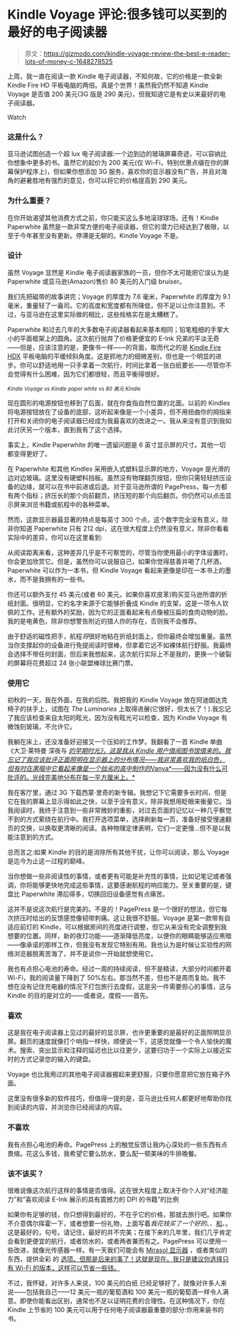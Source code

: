 # Kindle Voyage 评论:很多钱可以买到的最好的电子阅读器

> 原文：<https://gizmodo.com/kindle-voyage-review-the-best-e-reader-lots-of-money-c-1648278525>

上周，我一直在阅读一款 Kindle 电子阅读器，不知何故，它的价格是一款全新 Kindle Fire HD 平板电脑的两倍。真是个世界！虽然我仍然不知道 Kindle Voyage 是否值 200 美元(3G 版是 290 美元)，但我知道它是有史以来最好的电子阅读器。

Watch

### 这是什么？

亚马逊试图创造一个超 lux 电子阅读器:一个边到边的玻璃屏幕奇迹，可以容纳比你想象中更多的书。虽然它的起价为 200 美元(仅 Wi-Fi，特别优惠点缀在你的屏幕保护程序上)，但如果你想添加 3G 服务，喜欢你的显示器没有广告，并且对海角的避暑胜地有强烈的意见，你可以将它的价格提高到 290 美元。

### 为什么重要？

在你开始渴望其他消费方式之前，你只能买这么多地滚球球场。还有！Kindle Paperwhite 虽然是一款非常方便的电子阅读器，但它的潜力已经达到了极限，以至于今年甚至没有更新。停滞是无聊的。Kindle Voyage 不是。

### 设计

虽然 Voyage 显然是 Kindle 电子阅读器家族的一员，但你不太可能把它误认为是 Paperwhite 或亚马逊(Amazon)售价 80 美元的入门级 bruiser。

我们先把磁带的故事讲完；Voyage 的厚度为 7.6 毫米，Paperwhite 的厚度为 9.1 毫米，重量轻了一盎司。它的高度和宽度都有所降低，但不足以让你注意到。不过，与亚马逊在这里实际做的相比，这些规格实在是太糟糕了。

Paperwhite 和过去几年的大多数电子阅读器看起来基本相同；铅笔粗细的手掌大小的平面框架上的圆角。这次航行抛弃了价格更便宜的 E-Ink 兄弟的平淡无奇——但是，应该注意的是，更像书一样——的背面，取而代之的是 [Kindle Fire HDX](http://gizmodo.com/kindle-fire-hdx-review-third-times-a-charmer-1427201835) 平板电脑的平缓倾斜角度。这是抓地力的细微差别，但也是一个明显的进步。你可以舒适地用一只手拿着一次航行，时间比拿着一张白纸要长——尽管你不会觉得有什么困难，因为它们都很轻，而且平衡得很好。

<small>*Kindle Voyage vs Kindle paper white vs 80 美元 Kindle*</small>

现在圆形的电源按钮也移到了后面，就在你食指自然位置的北面。以前的 Kindles 将电源按钮放在了设备的底部，这听起来像是一个小差异，但不用扭曲你的拇指来打开和关闭你的电子阅读器已经成为我最喜欢的改进之一。我从来没有意识到我如此讨厌另一个版本，直到我有了这个选择。

事实上，Kindle Paperwhite 的唯一遗留问题是 6 英寸显示屏的尺寸。其他一切都变得更好了。

在 Paperwhite 和其他 Kindles 采用嵌入式塑料显示屏的地方，Voyage 是光滑的边对边玻璃。这里没有硬塑料挡板。虽然没有物理翻页按钮，但你只需轻轻挤压设备的边缘，就可以在书中前进或后退。对于亚马逊所谓的 PagePress，每一方都有两个指标；挤压长的那个向前翻页，挤压短的那个向后翻页。你仍然可以点击显示屏来浏览书籍或航程中的各种菜单。

然而，这款显示器最显著的特点是每英寸 300 个点，这个数字完全没有意义，除非你知道 Paperwhite 只有 212 dpi，这在很大程度上仍然没有意义，除非你看看实际中的差异，你可以在这里看到:

从阅读距离来看，这种差异几乎是不可察觉的，尽管当你使用最小的字体设置时，你会更加欣赏它。但是，虽然你可以说服自己，如果你觉得慈善并喝了几杯酒，Paperwhite 可以作为一本书，但 Kindle Voyage 看起来更像是印在一本书上的墨水，而不是我拥有的一些书。

你还可以额外支付 45 美元(或者 60 美元，如果你喜欢皮革)购买亚马逊所谓的折纸封面。很明显，它的名字来源于它能够折叠成 Kindle 的支架，这是一项令人钦佩的工作。还有额外的奖励，因为它的正面看起来有点像被压扁的食肉动物的脸。我的是电黄色，除非你想警告附近的猎人你的存在，否则我不会推荐。

由于舒适的磁性把手，航程*将*很好地粘在折纸封面上，但你最终会增加重量。虽然当你支撑起你的设备进行免提阅读时很棒，但拿着它远不如裸体航行舒服。我最终会选择不带任何封面，但后来我想起来，这次航行实际上不是我的，更换一个破裂的屏幕将花费超过 24 张小联盟棒球比赛门票。

### 使用它

初秋的一天，我在外面，在我的后院。我把我的 Kindle Voyage 放在阿迪朗达克椅子的扶手上，试图在 *The Luminaries* 上取得进展(它很好，但太长了！).我忘记了我应该检查来自太阳的眩光，因为没有眩光可以检查，因为 Kindle Voyage 有微蚀刻玻璃，不允许它。

我躺在床上，还没准备好迎接又一个压抑的工作梦。我翻看了一首 Kindle 单曲《大卫·莱特曼 深夜与 [*的早期时光》，这是我从 Kindle 用户借阅图书馆借来的。我忘记了我应该批评正面照明在显示器上的分布情况——我非常喜欢我的纸白色，但有时在黑暗中它看起来像是一个拙劣的高中制作的*Vanya*——因为没有什么可批评的。光线完美地分布在每一平方厘米上。*](http://www.amazon.com/History-Letterman-1982-1993-Kindle-Single-ebook/dp/B00NUFALQU?asc_campaign=InlineText&asc_refurl=https://gizmodo.com/kindle-voyage-review-the-best-e-reader-lots-of-money-c-1648278525&asc_source=&tag=kinjagizmodolink-20)

我在客厅里，通过 3G 下载西蒙·里奇的新专辑。我想记下它需要多长时间，但是它在我的屏幕上显示得如此之快，以至于没有意义，除非我想用眨眼来衡量它。当我阅读时，我终于注意到一些非常微妙的重影，对过去页面的记忆以一种几乎察觉不到的方式萦绕在航行中。我打开选项菜单，选择刷新每一页，准备好接受慢速翻页的交换，以换取更清晰的阅读。各种物理定律表明，它们一定更慢...但不是以我能注意到的方式。

总而言之:如果 Kindle 的目的是消除所有其他干扰，让你可以阅读，那么 Voyage 是迄今为止这一过程的巅峰。

当你想做一些非阅读性的事情，或者更有可能是补充性的事情，比如记笔记或者强调，你将能够更快地完成这些事情，这要感谢航程的响应能力。至关重要的是，键盘比 Paperwhite 滞后得多，切换回旧设备感觉有点痛苦。

这并不是说这次航行是完美的。不是的！PagePress 是一个很好的想法，但它每次挤压时给出的反馈感觉像韧带刺痛。这让我很不舒服。Voyage 是第一款带有自适应前灯的 Kindle，可以根据房间的亮度进行调整，但它从来没有完全调整到我想要的位置。同样，新的夜灯功能——逐渐降低亮度，以便你的眼睛能够适应黑暗——像承诺的那样工作，但我没有发现它特别有用。我也认为是时候让实验性的网络浏览器脱离苦海了，并不是说你一开始就想使用它。

我也有点担心电池的寿命。经过一周的持续阅读，但不是精读，大部分时间都开着 Wi-Fi，我的阅读量下降到了 50%左右。那当然不差，但也不是周而复始。我不想在没有记住充电器的情况下打包旅行去度假，这是另一件需要担心的事情，这与 Kindle 的目的是对立的——或者说，度假——首先。

### 喜欢

这是我在电子阅读器上见过的最好的显示屏，也许更重要的是最好的正面照明显示屏。翻页的速度就像打个响指一样快，顺便说一下，这感觉就像一个令人愉快的魔术。搜索、突出显示和注释的延迟也比以往更少，这要归功于一个实际上以接近实时的方式记录您的输入的键盘。

Voyage 也比我用过的其他电子阅读器握起来更舒服，只要你愿意把它放在箱子外面。

这里没有很多新的软件技巧，但值得一提的是，亚马逊比任何人都更好地帮助你找到阅读的内容，并浏览你已经阅读的内容。

### 不喜欢

我有点担心电池的寿命。PagePress 上的触觉反馈让我内心深处的一些东西有点畏缩。花这么多钱，我希望它要么防水，要么配一顿美味的牛排晚餐。

### 该不该买？

很难说像这次航行这样的事情是否值得。这在很大程度上取决于你个人对“经济能力”和“喜欢阅读 E-Ink 展示的具有震撼力的 DPI 的书籍”的比例

如果你有足够的钱，你只想得到最好的，不在乎它的价格，那就去旅行吧。如果你不介意偶尔挥霍一下，或者想要一份礼物，上面写着*我花钱买了一个好的*、、[和](http://www.amazon.com/High-Resolution-Display-Adaptive-PagePress-Sensors/dp/B00GDQDRPK?asc_campaign=InlineText&asc_refurl=https://gizmodo.com/kindle-voyage-review-the-best-e-reader-lots-of-money-c-1648278525&asc_source=&tag=kinjagizmodolink-20)、。这是最好的，句号。请记住，最好的并不完美；在接下来的几年里，我们几乎肯定会看到更便宜的航行，或者防水的，或者两者兼而有之。PagePress 可以使用一些改进，就像光传感器一样。有一天我们可能会有 [Mirasol 显示器](http://gizmodo.com/qualcomms-mirasol-full-color-e-ink-displays-nearly-read-5861748) ，或者类似的东西，提供全彩 的 [选项。但那是后来的事了！这就是现在。我只是建议你选择只有 Wi-Fi 的版本，这样可以节省一些钱。](http://gizmodo.com/qualcomm-toq-review-still-not-time-for-a-smartwatch-1486362359)

不过，我怀疑，对许多人来说，100 美元的白纸 已经足够好了，就像对许多人来说——包括我自己——12 美元一瓶的葡萄酒和 100 美元一瓶的葡萄酒一样令人满意。即使你能看出区别，通常也不足以证明花费的合理性。在这种情况下，你在 Kindle 上节省的 100 美元可以用于任何电子阅读器最重要的部分:你用来装书的书。